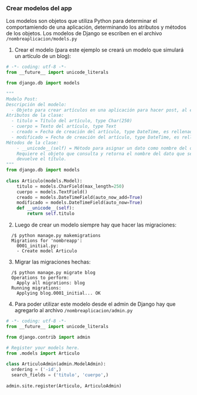 ### Crear modelos del app
Los modelos son objetos que utiliza Python para determinar el comportamiendo de una aplicación,
determinando los atributos y métodos de los objetos.
Los modelos de Django se escriben en el archivo `/nombreaplicacion/models.py`

1. Crear el modelo (para este ejemplo se creará un modelo que simulará un artículo de un blog):
```python
# -*- coding: utf-8 -*-
from __future__ import unicode_literals

from django.db import models

"""
Modelo Post:
Descripción del modelo:
  - Objeto para crear artículos en una aplicación para hacer post, al estilo de un blog
Atributos de la clase:
  - titulo = Título del artículo, type Char(250)
  - cuerpo = Texto del artículo, type Text
  - creado = Fecha de creación del artículo, type DateTime, es rellenado automáticamente
  - modificado = Fecha de creación del artículo, type DateTime, es rellenado automáticamente
Métodos de la clase:
    - __unicode__(self) = Método para asignar un dato como nombre del objeto al consultarlo
    Requiere el objeto que consulta y retorna el nombre del dato que se asigne, en este ejemplo
    devuelve el título.
"""
from django.db import models
 
class Articulo(models.Model):
    titulo = models.CharField(max_length=250)
    cuerpo = models.TextField()
    creado = models.DateTimeField(auto_now_add=True)
    modificado = models.DateTimeField(auto_now=True)
    def __unicode__(self):
        return self.titulo
```
2. Luego de crear un modelo siempre hay que hacer las migraciones:
```shell
  /$ python manage.py makemigrations
  Migrations for 'nombreapp':
    0001_initial.py:
    - Create model Articulo
```
3. Migrar las migraciones hechas:
```shell
  /$ python manage.py migrate blog
  Operations to perform:
    Apply all migrations: blog
  Running migrations:
    Applying blog.0001_initial... OK
```
4. Para poder utilizar este modelo desde el admin de Django hay que agregarlo al archivo `/nombreaplicacion/admin.py`
```python
# -*- coding: utf-8 -*-
from __future__ import unicode_literals

from django.contrib import admin

# Register your models here.
from .models import Articulo
 
class ArticuloAdmin(admin.ModelAdmin):
  ordering = ('-id',)
  search_fields = ('titulo', 'cuerpo',)
 
admin.site.register(Articulo, ArticuloAdmin)
```